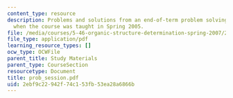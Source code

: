```yaml
---
content_type: resource
description: Problems and solutions from an end-of-term problem solving session held
  when the course was taught in Spring 2005.
file: /media/courses/5-46-organic-structure-determination-spring-2007/2ebf9c22942f74c153fb53ea28a6866b_prob_session.pdf
file_type: application/pdf
learning_resource_types: []
ocw_type: OCWFile
parent_title: Study Materials
parent_type: CourseSection
resourcetype: Document
title: prob_session.pdf
uid: 2ebf9c22-942f-74c1-53fb-53ea28a6866b
---
```

